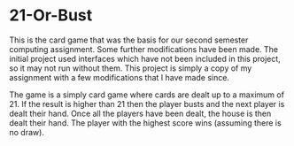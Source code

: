 # 21-Or-Bust
This is the card game that was the basis for our second semester computing assignment. Some further modifications have been made.
The initial project used interfaces which have not been included in this project, so it may not run without them.
This project is simply a copy of my assignment with a few modifications that I have made since.

The game is a simply card game where cards are dealt up to a maximum of 21. If the result is higher than 21 then the player busts and
the next player is dealt their hand. Once all the players have been dealt, the house is then dealt their hand.
The player with the highest score wins (assuming there is no draw).
